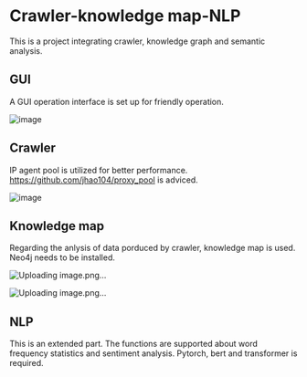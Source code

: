 # Crawler-knowledge map-NLP
This is a project integrating crawler, knowledge graph and semantic analysis.
## GUI
A GUI operation interface is set up for friendly operation.

![image](https://user-images.githubusercontent.com/83350834/148746218-2e1dd092-8742-4b28-8e21-48d5ebb10c4a.png)

## Crawler
IP agent pool is utilized for better performance.
https://github.com/jhao104/proxy_pool is adviced.

![image](https://user-images.githubusercontent.com/83350834/148746410-0d2c8905-1e1a-4b2a-a4ec-f40a82a1d4de.png)

## Knowledge map
Regarding the anlysis of data porduced by crawler, knowledge map is used.
Neo4j needs to be installed.

![Uploading image.png…]()

![Uploading image.png…]()

## NLP
This is an extended part.
The functions are supported about word frequency statistics and sentiment analysis.
Pytorch, bert and transformer is required.

